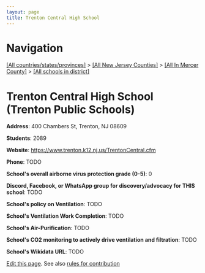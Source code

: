 ```yaml
---
layout: page
title: Trenton Central High School
---
```

# Navigation

[[All countries/states/provinces]](../../../..) > [[All New Jersey Counties]](../../..) > [[All In Mercer County]](../..) > [[All schools in district]](..)

# Trenton Central High School (Trenton Public Schools)

**Address**: 400 Chambers St, Trenton, NJ 08609

**Students**: 2089

**Website**: <https://www.trenton.k12.nj.us/TrentonCentral.cfm>

**Phone**: TODO

**School's overall airborne virus protection grade (0-5)**: 0

**Discord, Facebook, or WhatsApp group for discovery/advocacy for THIS school**: TODO

**School's policy on Ventilation**: TODO

**School's Ventilation Work Completion**: TODO

**School's Air-Purification**: TODO

**School's CO2 monitoring to actively drive ventilation and filtration**: TODO

**School's Wikidata URL**: TODO


[Edit this page](https://github.com/ventilate-schools/NJ/edit/main/./Mercer/Trenton_Public_Schools/Trenton_Central_High_School.md). See also [rules for contribution](../../../contribution-rules/)